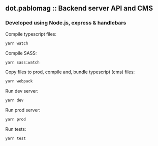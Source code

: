 ## dot.pablomag :: Backend server API and CMS

### Developed using Node.js, express & handlebars

Compile typescript files:

```bash
yarn watch
```

Compile SASS:

```bash
yarn sass:watch
```

Copy files to prod, compile and, bundle typescript (cms) files:

```bash
yarn webpack
```

Run dev server:

```bash
yarn dev
```

Run prod server:

```bash
yarn prod
```

Run tests:

```bash
yarn test
```
